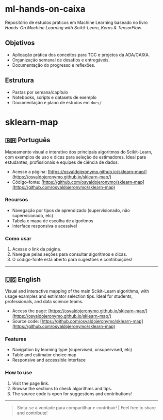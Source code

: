 # ml-hands-on-caixa

Repositório de estudos práticos em Machine Learning baseado no livro *Hands-On Machine Learning with Scikit-Learn, Keras & TensorFlow*.

## Objetivos
- Aplicação prática dos conceitos para TCC e projetos da ADA/CAIXA.
- Organização semanal de desafios e entregáveis.
- Documentação do progresso e reflexões.

## Estrutura
- Pastas por semana/capítulo
- Notebooks, scripts e datasets de exemplo
- Documentação e plano de estudos em `docs/`

# sklearn-map

## 🇧🇷 Português

Mapeamento visual e interativo dos principais algoritmos do Scikit-Learn, com exemplos de uso e dicas para seleção de estimadores. Ideal para estudantes, profissionais e equipes de ciência de dados.

- Acesse a página: [https://osvaldojeronymo.github.io/sklearn-map/](https://osvaldojeronymo.github.io/sklearn-map/)
- Código-fonte: [https://github.com/osvaldojeronymo/sklearn-map](https://github.com/osvaldojeronymo/sklearn-map)

### Recursos
- Navegação por tipos de aprendizado (supervisionado, não supervisionado, etc)
- Tabela e mapa de escolha de algoritmos
- Interface responsiva e acessível

### Como usar
1. Acesse o link da página.
2. Navegue pelas seções para consultar algoritmos e dicas.
3. O código-fonte está aberto para sugestões e contribuições!

---

## 🇺🇸 English

Visual and interactive mapping of the main Scikit-Learn algorithms, with usage examples and estimator selection tips. Ideal for students, professionals, and data science teams.

- Access the page: [https://osvaldojeronymo.github.io/sklearn-map/](https://osvaldojeronymo.github.io/sklearn-map/)
- Source code: [https://github.com/osvaldojeronymo/sklearn-map](https://github.com/osvaldojeronymo/sklearn-map)

### Features
- Navigation by learning type (supervised, unsupervised, etc)
- Table and estimator choice map
- Responsive and accessible interface

### How to use
1. Visit the page link.
2. Browse the sections to check algorithms and tips.
3. The source code is open for suggestions and contributions!

---

> Sinta-se à vontade para compartilhar e contribuir! | Feel free to share and contribute!
